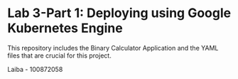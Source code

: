 # Lab 3-Part 1: Deploying using Google Kubernetes Engine
This repository includes the Binary Calculator Application and the YAML files that are crucial for this project.

Laiba - 100872058
